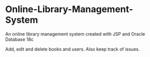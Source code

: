 # Online-Library-Management-System
An online library management system created with JSP and Oracle Database 18c

Add, edit and delete books and users.
Also keep track of issues.
